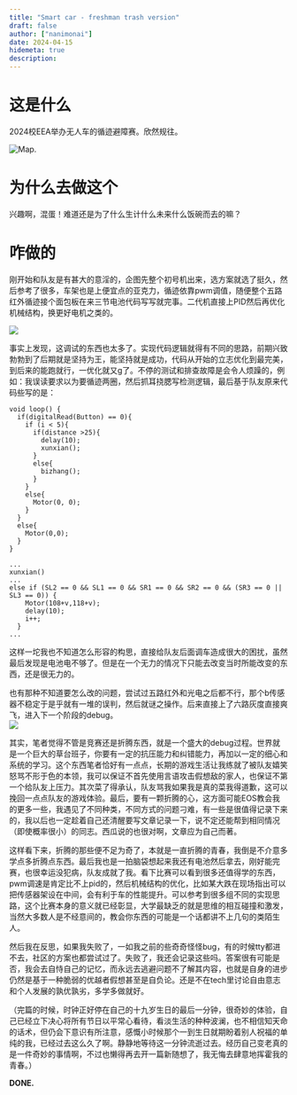 ```yaml
---
title: "Smart car - freshman trash version"
draft: false
author: ["nanimonai"]
date: 2024-04-15
hidemeta: true
description: 
---
```

# 这是什么  
2024校EEA举办无人车的循迹避障赛。欣然规往。  

![Map.](https://img.nanimonai.org/map.jpg)  

# 为什么去做这个  
兴趣啊，混蛋！难道还是为了什么生计什么未来什么饭碗而去的嘛？  

# 咋做的  
刚开始和队友是有甚大的意淫的，企图先整个初号机出来，选方案就选了挺久，然后参考了很多，车架也是上便宜点的亚克力，循迹依靠pwm调值，随便整个五路红外循迹接个面包板在来三节电池代码写写就完事。二代机直接上PID然后再优化机械结构，换更好电机之类的。   
  
![](https://img.nanimonai.org/choulou.jpg) 
   
事实上发现，这调试的东西也太多了。实现代码逻辑就得有不同的思路，前期兴致勃勃到了后期就是坚持为王，能坚持就是成功，代码从开始的立志优化到最完美，到后来的能跑就行，一优化就又g了。不停的测试和排查故障是会令人烦躁的，例如：我误读要求以为要循迹两圈，然后抓耳挠腮写检测逻辑，最后基于队友原来代码些写的是：  
```
void loop() {
  if(digitalRead(Button) == 0){
    if (i < 5){
      if(distance >25){
        delay(10);
        xunxian();
      }
      else{
        bizhang();
      }
    }
    else{
      Motor(0, 0);
    }
  }
  else{
    Motor(0,0);
  }
}

...
xunxian()
...
else if (SL2 == 0 && SL1 == 0 && SR1 == 0 && SR2 == 0 && (SR3 == 0 || SL3 == 0)) {
    Motor(108+v,118+v);
    delay(10);
    i++;
  }
...
```
这样一坨我也不知道怎么形容的构思，直接给队友后面调车造成很大的困扰，虽然最后发现是电池电不够了。但是在一个无力的情况下只能去改变当时所能改变的东西，还是很无力的。  
  
也有那种不知道要怎么改的问题，尝试过五路红外和光电之后都不行，那个b传感器不稳定于是乎就有一堆的误判，然后就谜之操作。后来直接上了六路灰度直接爽飞，进入下一个阶段的debug。  
![](https://img.nanimonai.org/car.jpg) 
  
其实，笔者觉得不管是竞赛还是折腾东西，就是一个盛大的debug过程。世界就是一个巨大的草台班子，你要有一定的抗压能力和纠错能力，再加以一定的细心和系统的学习。这个东西笔者恰好有一点点，长期的游戏生活让我练就了被队友嬉笑怒骂不形于色的本领，我可以保证不首先使用言语攻击假想敌的家人，也保证不第一个给队友上压力。其次菜了得承认，队友骂我如果我是真的菜我得道歉，这可以挽回一点点队友的游戏体验。最后，要有一颗折腾的心，这方面可能EOS教会我的更多一些，我遇见了不同种类，不同方式的问题刁难，有一些是很值得记录下来的，我以后也一定趁着自己还清醒要写文章记录一下，说不定还能帮到相同情况（即使概率很小）的同志。西瓜说的也很对啊，文章应为自己而著。  
  
这样看下来，折腾的那些便不足为奇了，本就是一直折腾的青春，我倒是不介意多学点多折腾点东西。最后我也是一拍脑袋想起来我还有电池然后拿去，刚好能完赛，也很幸运没犯病，队友成就了我。看下比赛可以看到很多还值得学的东西，pwm调速是肯定比不上pid的，然后机械结构的优化，比如某大跌在现场指出可以把传感器架设在中间，会有利于车的性能提升。可以参考到很多组不同的实现思路，这个比赛本身的意义就已经彰显，大学最缺乏的就是思维的相互碰撞和激发，当然大多数人是不经意间的，教会你东西的可能是一个话都讲不上几句的类陌生人。   
  
然后我在反思，如果我失败了，一如我之前的些奇奇怪怪bug，有的时候tty都进不去，社区的方案也都尝试过了。失败了，我还会记录这些吗。答案很有可能是否，我会去自恃自己的记忆，而永远去逃避问题不了解其内容，也就是自身的进步仍然是基于一种脆弱的优越者假想甚至是自负论。还是不在tech里讨论自由意志和个人发展的孰优孰劣，多学多做就好。
 
  
（完篇的时候，时钟正好停在自己的十九岁生日的最后一分钟，很奇妙的体验，自己已经立下决心将所有节日以平常心看待，看淡生活的种种波澜，也不相信知天命的话术，但仍会下意识有所注意，感慨小时候那个一到生日就期盼着别人祝福的单纯的我，已经过去这么久了啊。静静地等待这一分钟流逝过去。经历自己变老真的是一件奇妙的事情啊，不过也懒得再去开一篇新随想了，我无悔去肆意地挥霍我的青春。）  
  
**DONE.**